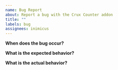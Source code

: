 ```yaml
---
name: Bug Report
about: Report a bug with the Crux Counter addon
title: ""
labels: bug
assignees: inimicus
---
```


**When does the bug occur?**

**What is the expected behavior?**

**What is the actual behavior?**
